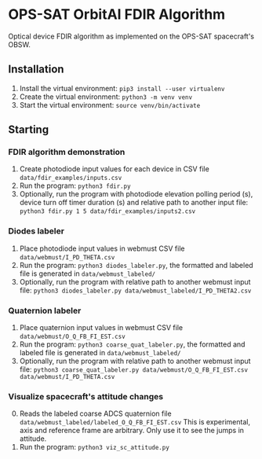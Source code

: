 # OPS-SAT OrbitAI FDIR Algorithm
Optical device FDIR algorithm as implemented on the OPS-SAT spacecraft's OBSW.

## Installation

1. Install the virtual environment: `pip3 install --user virtualenv`
2. Create the virtual environment: `python3 -m venv venv`
3. Start the virtual environment: `source venv/bin/activate`

## Starting

### FDIR algorithm demonstration
1. Create photodiode input values for each device in CSV file `data/fdir_examples/inputs.csv`
2. Run the program: `python3 fdir.py`
3. Optionally, run the program with photodiode elevation polling period (s), device turn off timer duration (s) and relative path to another input file: `python3 fdir.py 1 5 data/fdir_examples/inputs2.csv`

### Diodes labeler
1. Place photodiode input values in webmust CSV file `data/webmust/I_PD_THETA.csv`
2. Run the program: `python3 diodes_labeler.py`, the formatted and labeled file is generated in `data/webmust_labeled/`
3. Optionally, run the program with relative path to another webmust input file: `python3 diodes_labeler.py data/webmust_labeled/I_PD_THETA2.csv`

### Quaternion labeler
1. Place quaternion input values in webmust CSV file `data/webmust/O_Q_FB_FI_EST.csv`
2. Run the program: `python3 coarse_quat_labeler.py`, the formatted and labeled file is generated in `data/webmust_labeled/`
3. Optionally, run the program with relative path to another webmust input file: `python3 coarse_quat_labeler.py data/webmust/O_Q_FB_FI_EST.csv data/webmust/I_PD_THETA.csv`

### Visualize spacecraft's attitude changes
0. Reads the labeled coarse ADCS quaternion file `data/webmust_labeled/labeled_O_Q_FB_FI_EST.csv` This is experimental, axis and reference frame are arbitrary. Only use it to see the jumps in attitude.
1. Run the program: `python3 viz_sc_attitude.py`
